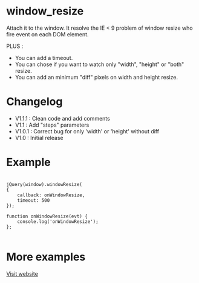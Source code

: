 window_resize
=============

Attach it to the window.
It resolve the IE &lt; 9 problem of window resize who fire event on each DOM element.

PLUS : 
* You can add a timeout.
* You can chose if you want to watch only "width", "height" or "both" resize.
* You can add an minimum "diff" pixels on width and height resize.


Changelog
=============
* V1.1.1 : Clean code and add comments
* V1.1   : Add "steps" parameters
* V1.0.1 : Correct bug for only 'width' or 'height' without diff
* V1.0   : Initial release

Example
=============
<pre>
	<code>
jQuery(window).windowResize(
{
	callback: onWindowResize,
	timeout: 500
});
	
function onWindowResize(evt) {
    console.log('onWindowResize');
};
</code>
</pre>

More examples
=============
<a href="http://intraordinaire.github.com/window_resize/">Visit website</a>